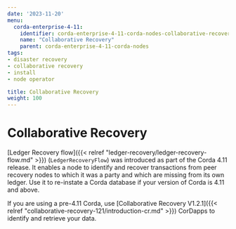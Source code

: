 ```yaml
---
date: '2023-11-20'
menu:
  corda-enterprise-4-11:
    identifier: corda-enterprise-4-11-corda-nodes-collaborative-recovery
    name: "Collaborative Recovery"
    parent: corda-enterprise-4-11-corda-nodes
tags:
- disaster recovery
- collaborative recovery
- install
- node operator

title: Collaborative Recovery
weight: 100
---
```


# Collaborative Recovery

[Ledger Recovery flow]({{< relref "ledger-recovery/ledger-recovery-flow.md" >}}) (`LedgerRecoveryFlow`) was introduced
as part of the Corda 4.11 release. It enables a node to identify and recover transactions from peer recovery nodes to which
it was a party and which are missing from its own ledger. Use it to re-instate a Corda database if your version of Corda is 4.11 and above.

If you are using a pre-4.11 Corda, use [Collaborative Recovery V1.2.1]({{< relref "collaborative-recovery-121/introduction-cr.md" >}})
CorDapps to identify and retrieve your data.
